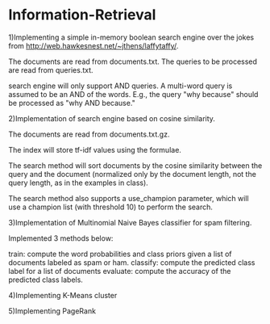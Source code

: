 # Information-Retrieval

1)Implementing a simple in-memory boolean search engine over the jokes
from http://web.hawkesnest.net/~jthens/laffytaffy/.

The documents are read from documents.txt.
The queries to be processed are read from queries.txt.

search engine will only support AND queries. A multi-word query
is assumed to be an AND of the words. E.g., the query "why because" should be
processed as "why AND because."



2)Implementation of search engine based on cosine similarity.

The documents are read from documents.txt.gz.

The index will store tf-idf values using the formulae.

The search method will sort documents by the cosine similarity between the
query and the document (normalized only by the document length, not the query
length, as in the examples in class).

The search method also supports a use_champion parameter, which will use a
champion list (with threshold 10) to perform the search.



3)Implementation of Multinomial Naive Bayes classifier for spam filtering.

Implemented 3 methods below:

train: compute the word probabilities and class priors given a list of documents labeled as spam or ham.
classify: compute the predicted class label for a list of documents
evaluate: compute the accuracy of the predicted class labels.

4)Implementing K-Means cluster

5)Implementing PageRank
